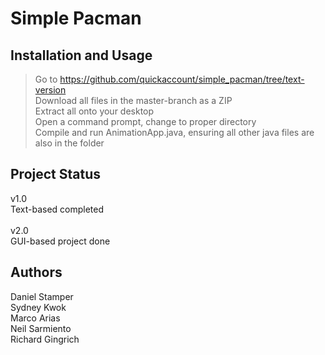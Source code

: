 # Simple Pacman

## Installation and Usage
> Go to https://github.com/quickaccount/simple_pacman/tree/text-version <br/>
> Download all files in the master-branch as a ZIP <br/>
> Extract all onto your desktop <br/>
> Open a command prompt, change to proper directory <br/>
> Compile and run AnimationApp.java, ensuring all other java files are also in the folder

## Project Status
v1.0 <br/> 
Text-based completed <br/><br/>
v2.0 <br/>
GUI-based project done

## Authors
Daniel Stamper <br/>
Sydney Kwok <br/>
Marco Arias <br/>
Neil Sarmiento <br/>
Richard Gingrich <br/>

